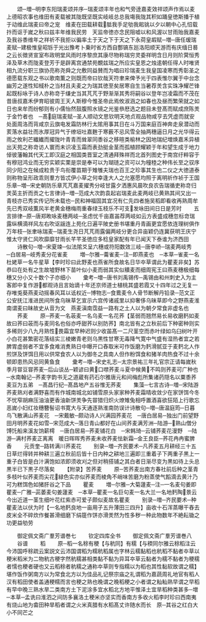 <!-- { "loadSidebar": true } -->
　　颂─増─明李东阳瑞麦颂并序─瑞麦颂丰年也和气旁逹嘉麦效祥颂声作焉以麦上德昭农事也维田有麦载被其陇既坚既实岐岐总总我塲我陇其积如踊皇徳斯播于植于动维此瑞麦曰帝之宠　维麦在田载耕载胝我手足劬我耜铫以夕以朝中心孔怊载抃而讴于嵗之秋曰兹丰年维我民劳　天监帝徳亦念民阻嘘以和风渥以甘雨贻我嘉麦及我谷黍维年之祥祈不我拒以徧率土于天之下于天之下永荷皇嘏赋─増─唐任瑗瑞麦赋─建极惟皇昭铄于光出豫考卜乗时省方西自酆镐东廵洛阳顺天游而有庆缅日晷之云长徴贤宣室布政明堂风雨时序黎庶其康尽物称瑞穷灵委祥明含日月则阶蓂恒秀泽及草木而陇麦登芳于是辟离宫通禁苑覩兹瑞之所应实皇恩之烛逺朝任得人时唯贤相九流分职三旗协亮称尧舜之允敷同益賛而为唱曰珍瑞麦生我皇国凌寒而秀彰圣之德愿载东观之书以歌南薫之则既而帝曰钦哉天符聿来俾予光于四表惟尔翼于中台念幽芳之遂性知棫朴之当材且夫麦之为瑞其徳至矣居寒自生当暑荐羙含实珠净耀芒锋起既标咏于诗人亦称竒于缣史当其芃芃于野渐渐其秀将嗣谷以登年岂凌霜而不茂在昔唐叔嘉禾伊育昭彼周王天人斯穆今惟圣帝此焉攸淑涵之如春也及昼而繁荣就之如日也来牟而纷郁则有小儒怡然鼓腹照水镜之光鉴叅厯选之题目未登髙而赋成庶陈羙于金竹者也　─髙庭瑞麦赋─圣人顺动文思钦明天地贞观品物咸亨去凭虚而就安处面周洛而背咸京云旗电发霜防林行太隂用事其日在斗万国来庭百神奔走泉潜动而荄落水益壮而氷厚冠异气于缭垣吐嘉麰于寒薮不忌风雪全抽两穗逼日月之光华得云雨之攸利芒纎纎而擢陇叶青青而耸翠同黍谷之移暄类榆林之因地瑞纪増焕嘉禾异植出天苑之称竒访人寰而未识凌玉霜而表劲挺金茎而孤植顾耀颖于年和望生成于地力倬彼藩翰其代天工即汉庭之相国类晋室之清通拜殊祥而北首列图史于南宫纡粹容于有穆冠鸿业而无穷实颖实栗是崇是奉可以为瑚琏之资可以为穜稑之种伟长至之驭序同少阳之在候成粒贵于鸟衔覆苗期于雉雊夫瑞也百王之珍事其生也二仪之大徳道泰则称物呈形政乖则羣方皆忒伊小草之何幸逢大人之允塞愿均照于离明祈作祯于王国乐章─増─宋史朝防乐章芃芃嘉麦擢秀分岐甘露夕洒惠风晨吹良农告瑞循吏称竒归羙英主折而贡之七言律诗─増─范成大次韵袁起岩瑞麦此麦两岐已黄熟其间又出一青枝亦已秀实传记所未载也─民和神福固其宜况有仁先四者施吴稻即看收再熟周牟先已秀双岐薫风半老黄金穗梅雨重春绿玉枝乐不可支发咏田间日日是芳时
　　五言排律─原─唐郑畋咏麦穗两岐─圣虑忧千亩嘉苖荐两岐如云方表盛成穗忽标竒瑞露纵横滴祥风左右吹讴謡连上苑化日遍平陂史册书堪重丹青画更宜愿依连理树俱作万年枝─张聿咏瑞麦─瑞麦生尧日芃芃雨露偏两岐分更合异亩颖仍连冀获明王庆宁惟太守贤仁风吹靡靡甘雨长芊芊圣徳应多稔皇家配有年已闻天下泰谁为济西田
　　诗散句─増─宋夏竦─似法隂爻呈六穗或符阳数效三岐─唐李峤─瑞麦两岐秀　─白居易─岐秀麦分花雀麦
　　増─尔雅─蘥雀麦─注─即燕麦也　─本草─雀麦一名杜姥草一名牛星草【李时珍曰此野麦也燕雀所食故名日华夲草谓此为瞿麦非矣】苏恭曰在处有之生故墟野林下苗叶似小麦而弱其实似穬麦而细周宪王曰燕麦穗极细每穗又分小又十数个子亦细小
　　彚考─増─唐书刘禹锡传─禹锡由和州刺史入为主客郎中复作游都观诗且言始谪十年还京师道士植桃其盛若霞又十四年过之无复一存唯兎葵燕麦动摇春风耳以诋权近─博物志─食鷰麦令人骨节断解丹铅录─范文正公安抚江淮进民间所食乌昧草乞宣示六宫传诸戚里以抑奢侈乌昧草即今之野燕麦淮南谓麦曰昧故史从音为文　燕麦滇南霑益一路有之土人以为朝夕常食非虚名也
　　荞麦
　　原─荞麦一名荍麦一名乌麦一名花荞【茎弱而翘然易长易收磨麫如麦故曰荞曰荍而与麦同名也俗亦呼甜荞以别防荞】南北皆有之立秋前后下种密种则实多稀则少八九月熟性畏霜宜早种迟则少收苖髙一二尺茎空而赤叶绿如乌臼树叶开小白花甚繁密花落结实三棱嫩青老则乌黒性甘寒无毒降气寛中气盛有湿热者宜之若脾胃虚弱者不宜多食难消煑熟日中曝开口舂取米可作饭磨为麫滑腻亚于麦麫北人作煎饼及饼饵日用以供常食农人以为御冬之具南人但作粉饵食和猪羊肉热食不过十余顿即患热风忌同黄鱼食
　　彚考─増─宋史礼志─太宗景祐三年礼官宗正请每嵗秋季月甞豆甞荞麦─后山谈丛─颖谚曰黄口噤荞麦斗夏中候黄不鸣则荞麦可广种也　─水南翰记─荞麦字韵书无之道蔵有药石尔雅唐元和间梅彪所集诸药隠名以粟黍荞麦豆为五弟　─髙昌行纪─髙昌地产五谷惟无荞麦
　　集藻─七言古诗─増─宋陆游荞麦熟刈者满野喜而有作城南城北如铺雪原头家家种荞麦霜晴收敛少在家饼饵今冬不忧窄胡麻压油油更香油新饼羙争先甞猎归炽火燎雉兔相呼置酒喜欲狂陌上行歌忘恶嵗小妇红妆穗簪髻诏书寛大与天通逐熟淮南防误计诗散句─増─唐温庭筠─日暮鸟飞散满山荞麦花　─宋戴敏─颇动诗人兴满园荞麦花　─唐白居易─独出门前望野田月明荞麦花如雪─宋范成大─落日青山都好在山间荞麦满芳洲─陆游─熟山僧分馎饦船来溪友饷薪樗　─唐白居易─荞麦铺花白　─宋韩琦─云铺荞麦花漫野　─陆游─满村荞麦正离离　暖日晖晖秀荞麦未收荞麦怯新霜─金王良臣─荞花冉冉蜜脾香
　　元贡奎─路转满川荞麦花
　　别录─増─齐民要术─凡荞麦五月耕经三十五日草烂得转并种耕三遍立秋前后皆十日内种之耕地三遍即三重着子下两重子黒上一重子白皆是白汁满饱如浓即须收刈之但对稍搭铺之其白者日渐尽变为黒如待上头总黒半已下黒子尽落矣
　　【附录】苦荞麦
　　原─苦荞麦出南方春社前后种之茎青多枝叶似荞麦而尖花緑色实亦似荞麦而棱角不峭味苦磨为粉蒸使气饀滴去黄汁乃可为糕饵色如猪肝谷之下品
　　瞿麦
　　増─尔雅─大菊蘧麦─注─一名麦句姜即瞿麦─广雅─茈萎麦句姜蘧麦　─本草─瞿麦一名巨句麦一名大兰一名地麫陶景云今出近道一茎生细叶花红紫赤可爱子颇似麦故名瞿麦
　　别录─増─齐民要术─种瞿麦法以伏为时【一名地麫良地一亩用子五升薄田三四升】亩收十石浑蒸曝干舂去皮米全不碎炊作餐甚滑细磨下绢簁作饼亦滑羙然为性多秽一种此物数年不絶耘锄之功更益劬劳


　　御定佩文斋广羣芳谱巻七
　　钦定四库全书
　　御定佩文斋广羣芳谱巻八
　　谷谱
　　稻
　　原─稻一名稌有稉【与秔同】有穤【与稬同尔雅云稌稻注云今沛国呼稌疏云案説文云沛国谓稻为糯秔稻属也字林云穤黏稻也秔稻不黏者夲草以稉米稻米为二物秔古稉字然秔穤甚相类黏不黏为异耳夲草云黏者为穤不黏者为稉穤者懦也稉者硬也又云稻稌者秔穤之通称夲草则专指糯以为稻也其性黏软故谓之穤】堪作饭作粥南方以为常食北方以为佳品礼记祭宗庙之礼谓稻为嘉蔬周礼地官有稻人汉有稻田使者盖通稉糯而言也稉之熟也晚谓之晚稻稉之小者谓之籼籼熟早谓之早稻有早中晚三熟水旱二类南方土下泥涂多宜水稻北方地平惟泽土宜旱稻种类甚多─増─本草─孟诜曰淮泗之间防多襄洛土稉米亦坚实而香南方多收火稻李时珍曰西南夷有烧山地为畬田种旱稻者谓之火米真腊有水稻髙丈许随水而长　原─其谷之红白大小不同芒之
